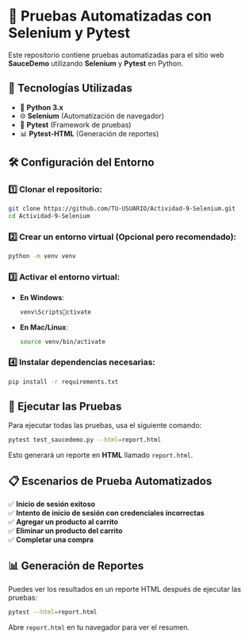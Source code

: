 # 🚀 Pruebas Automatizadas con Selenium y Pytest

Este repositorio contiene pruebas automatizadas para el sitio web **SauceDemo** utilizando **Selenium** y **Pytest** en Python.

## 📌 Tecnologías Utilizadas
- 🐍 **Python 3.x**
- 🌐 **Selenium** (Automatización de navegador)
- 🧪 **Pytest** (Framework de pruebas)
- 📊 **Pytest-HTML** (Generación de reportes)

## 🛠 Configuración del Entorno

### 1️⃣ Clonar el repositorio:
```bash
git clone https://github.com/TU-USUARIO/Actividad-9-Selenium.git
cd Actividad-9-Selenium
```

### 2️⃣ Crear un entorno virtual (Opcional pero recomendado):
```bash
python -m venv venv
```

### 3️⃣ Activar el entorno virtual:
- **En Windows**:
  ```bash
  venv\Scriptsctivate
  ```
- **En Mac/Linux**:
  ```bash
  source venv/bin/activate
  ```

### 4️⃣ Instalar dependencias necesarias:
```bash
pip install -r requirements.txt
```

## 🚀 Ejecutar las Pruebas

Para ejecutar todas las pruebas, usa el siguiente comando:
```bash
pytest test_saucedemo.py --html=report.html
```
Esto generará un reporte en **HTML** llamado `report.html`.

## 📋 Escenarios de Prueba Automatizados

✅ **Inicio de sesión exitoso**  
✅ **Intento de inicio de sesión con credenciales incorrectas**  
✅ **Agregar un producto al carrito**  
✅ **Eliminar un producto del carrito**  
✅ **Completar una compra**  

## 📊 Generación de Reportes

Puedes ver los resultados en un reporte HTML después de ejecutar las pruebas:
```bash
pytest --html=report.html
```
Abre `report.html` en tu navegador para ver el resumen.

